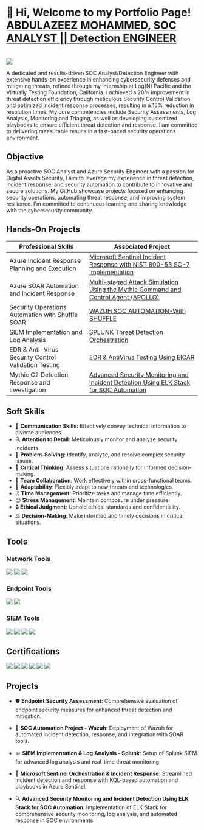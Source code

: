 <h1> 📢 Hi, Welcome to my Portfolio Page! 
<br/><a href="https://www.linkedin.com/in/abdulazeez-m-53b7511b5/">ABDULAZEEZ MOHAMMED, SOC ANALYST || Detection ENGINEER</a></h1>
<br/><a href="https://www.linkedin.com/in/auroradefender/"><img src="https://img.shields.io/badge/-LinkedIn-0072b1?&style=for-the-badge&logo=linkedin&logoColor=white" /></a>

A dedicated and results-driven SOC Analyst/Detection Engineer with extensive hands-on experience in enhancing cybersecurity defenses and mitigating threats, refined through my internship at Log(N) Pacific and the Virtually Testing Foundation, California. I achieved a 20% improvement in threat detection efficiency through meticulous Security Control Validation and optimized incident response processes, resulting in a 15% reduction in resolution times. My core competencies include Security Assessments, Log Analysis, Monitoring and Triaging, as well as developing customized playbooks to ensure efficient threat detection and response. I am committed to delivering measurable results in a fast-paced security operations environment.

## Objective

As a proactive SOC Analyst and Azure Security Engineer with a passion for Digital Assets Security, I aim to leverage my experience in threat detection, incident response, and security automation to contribute to innovative and secure solutions. My GitHub showcase projects focused on enhancing security operations, automating threat response, and improving system resilience. I'm committed to continuous learning and sharing knowledge with the cybersecurity community.

## Hands-On Projects

| Professional Skills                            | Associated Project         |
|-----------------------------------------------|----------------------------|
|  Azure Incident Response Planning and Execution  | <a href="https://github.com/Virus192/Microsoft-Sentinel-IR"> Microsoft Sentinel Incident Response with NIST 800-53 SC-7 Implementation </a>|
|  Azure SOAR Automation and Incident Response  | <a href="https://github.com/Virus192/Azure-SOAR-Automation-and-Incident-Response "> Multi-staged Attack Simulation Using the Mythic Command and Control Agent (APOLLO) </a>|
| Security Operations Automation with Shuffle SOAR    | <a href="https://github.com/Virus192/WAZUH-SOC">WAZUH SOC AUTOMATION-With SHUFFLE</a>|
| SIEM Implementation and Log Analysis   | <a href="https://github.com/Virus192/SPLUNK-PROJECT">SPLUNK Threat Detection Orchestration</a>|
| EDR & Anti-Virus Security Control Validation Testing    | <a href="https://github.com/Virus192/EDR-Testing">EDR & AntiVirus Testing Using EICAR</a>|
|  Mythic C2 Detection, Response and Investigation  | <a href="https://github.com/Virus192/SOC-AUTOMATION-ELK-STACK"> Advanced Security Monitoring and Incident Detection Using ELK Stack for SOC Automation </a>|

## Soft Skills

- 💬 **Communication Skills**: Effectively convey technical information to diverse audiences.
- 🔍 **Attention to Detail**: Meticulously monitor and analyze security incidents.
- 🧠 **Problem-Solving**: Identify, analyze, and resolve complex security issues.
- 🧠 **Critical Thinking**: Assess situations rationally for informed decision-making.
- 🤝 **Team Collaboration**: Work effectively within cross-functional teams.
- 🔄 **Adaptability**: Flexibly adapt to new threats and technologies.
- ⏰ **Time Management**: Prioritize tasks and manage time efficiently.
- 😌 **Stress Management**: Maintain composure under pressure.
- 🔒 **Ethical Judgment**: Uphold ethical standards and confidentiality.
- ⚖️ **Decision-Making**: Make informed and timely decisions in critical situations.

## Tools

### Network Tools
<div>
    <img src="https://img.shields.io/badge/-Wireshark-1679A7?&style=for-the-badge&logo=Wireshark&logoColor=white" />
    <img src="https://img.shields.io/badge/-Suricata-EF3B2D?&style=for-the-badge&logo=Suricata&logoColor=white" />
    <img src="https://img.shields.io/badge/-Zeek-777BB4?&style=for-the-badge&logo=Zeek&logoColor=white" />
</div>

### Endpoint Tools
<div>
    <img src="https://img.shields.io/badge/-Microsoft_Defender_XDR-00A4EF?&style=for-the-badge&logo=Microsoft&logoColor=white" />
    <img src="https://img.shields.io/badge/-Velociraptor-4B275F?&style=for-the-badge&logo=Velociraptor&logoColor=white" />
</div>

### SIEM Tools
<div>
    <img src="https://img.shields.io/badge/-Microsoft_Sentinel-0078D4?&style=for-the-badge&logo=Microsoft&logoColor=white" />
    <img src="https://img.shields.io/badge/-Splunk-000000?&style=for-the-badge&logo=Splunk&logoColor=white" />
    <img src="https://img.shields.io/badge/-Elastic-005571?&style=for-the-badge&logo=Elastic&logoColor=white" />
    <img src="https://img.shields.io/badge/-Wazuh-4A4A55?&style=for-the-badge&logo=Wazuh&logoColor=white" />
</div>

## Certifications

<div>
<img src="https://img.shields.io/badge/-AZ--500-0078D4?&style=for-the-badge&logo=Microsoft&logoColor=white" />
<img src="https://img.shields.io/badge/-Microsoft%20SC--200-0078D4?&style=for-the-badge&logo=Microsoft&logoColor=white" />
<img src="https://img.shields.io/badge/-Microsoft%20SC--900-0078D4?&style=for-the-badge&logo=Microsoft&logoColor=white" />
<img src="https://img.shields.io/badge/-CySA%2B-FF6600?&style=for-the-badge&logo=CompTIA&logoColor=white" />
<img src="https://img.shields.io/badge/-Security%2B-FF0000?&style=for-the-badge&logo=CompTIA&logoColor=white" />
<img src="https://img.shields.io/badge/-ISC2%20CC-99CC33?&style=for-the-badge&logo=ISC2&logoColor=white" />
</div>

## Projects

- 🛡️ **Endpoint Security Assessment**: Comprehensive evaluation of endpoint security measures for enhanced threat detection and mitigation.

- 🤖 **SOC Automation Project - Wazuh**: Deployment of Wazuh for automated incident detection, response, and integration with SOAR tools.

- 📊 **SIEM Implementation & Log Analysis - Splunk**: Setup of Splunk SIEM for advanced log analysis and real-time threat monitoring.

- 🔗 **Microsoft Sentinel Orchestration & Incident Response**: Streamlined incident detection and response with KQL-based automation and playbooks in Azure Sentinel.

- 🔍 **Advanced Security Monitoring and Incident Detection Using ELK Stack for SOC Automation**: Implementation of ELK Stack for comprehensive security monitoring, log analysis, and automated response in SOC environments.
